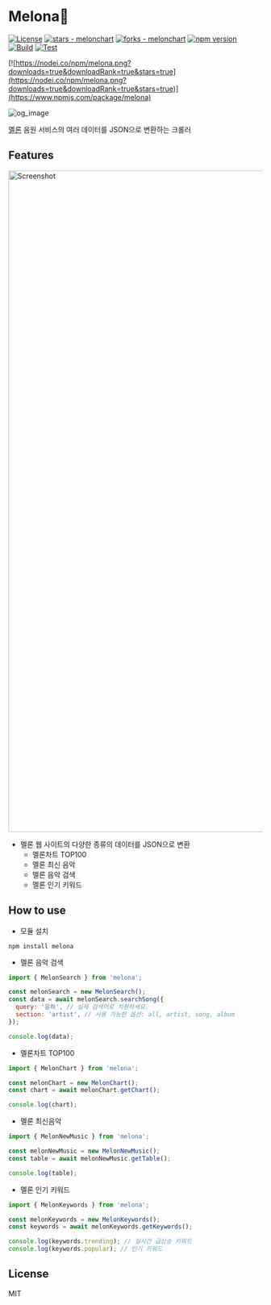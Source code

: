 # Melona🍈

[![License](https://img.shields.io/badge/License-MIT-blue)](#license)
[![stars - melonchart](https://img.shields.io/github/stars/vientorepublic/melonchart?style=social)](https://github.com/vientorepublic/melonchart)
[![forks - melonchart](https://img.shields.io/github/forks/vientorepublic/melonchart?style=social)](https://github.com/vientorepublic/melonchart)
[![npm version](https://badge.fury.io/js/melona.svg)](https://badge.fury.io/js/melona)
[![Build](https://github.com/vientorepublic/melona/actions/workflows/build.yml/badge.svg)](https://github.com/vientorepublic/melona/actions/workflows/build.yml)
[![Test](https://github.com/vientorepublic/melona/actions/workflows/test.yml/badge.svg)](https://github.com/vientorepublic/melona/actions/workflows/test.yml)

[![https://nodei.co/npm/melona.png?downloads=true&downloadRank=true&stars=true](https://nodei.co/npm/melona.png?downloads=true&downloadRank=true&stars=true)](https://www.npmjs.com/package/melona)

![og_image](https://github.com/user-attachments/assets/fcf7f8af-3492-4b91-8ac6-9538094a65a5)

[멜론](https://www.melon.com) 음원 서비스의 여러 데이터를 JSON으로 변환하는 크롤러

## Features

<img width="1312" alt="Screenshot" src="https://github.com/user-attachments/assets/79ac4846-2364-4314-806c-63a3c3c8c043" />

- 멜론 웹 사이트의 다양한 종류의 데이터를 JSON으로 변환
  - 멜론차트 TOP100
  - 멜론 최신 음악
  - 멜론 음악 검색
  - 멜론 인기 키워드

## How to use

- 모듈 설치

```
npm install melona
```

- 멜론 음악 검색

```javascript
import { MelonSearch } from 'melona';

const melonSearch = new MelonSearch();
const data = await melonSearch.searchSong({
  query: '윤하', // 실제 검색어로 치환하세요.
  section: 'artist', // 사용 가능한 옵션: all, artist, song, album
});

console.log(data);
```

- 멜론차트 TOP100

```javascript
import { MelonChart } from 'melona';

const melonChart = new MelonChart();
const chart = await melonChart.getChart();

console.log(chart);
```

- 멜론 최신음악

```javascript
import { MelonNewMusic } from 'melona';

const melonNewMusic = new MelonNewMusic();
const table = await melonNewMusic.getTable();

console.log(table);
```

- 멜론 인기 키워드

```javascript
import { MelonKeywords } from 'melona';

const melonKeywords = new MelonKeywords();
const keywords = await melonKeywords.getKeywords();

console.log(keywords.trending); // 실시간 급상승 키워드
console.log(keywords.popular); // 인기 키워드
```

## License

MIT
